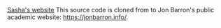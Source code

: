 [Sasha's website](https://asvilesov.github.io/)
This source code is cloned from to Jon Barron's public academic website: https://jonbarron.info/. 
